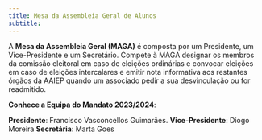 ```yaml
---
title: Mesa da Assembleia Geral de Alunos
subtitle: 
---
```


A **Mesa da Assembleia Geral (MAGA)** é composta por um Presidente, um Vice-Presidente e um Secretário. Compete à MAGA designar os membros da comissão eleitoral em caso de eleições ordinárias e convocar eleições em caso de eleições intercalares e emitir nota informativa aos restantes órgãos da AAIEP quando um associado pedir a sua desvinculação ou for readmitido. 

**Conhece a Equipa do Mandato 2023/2024**:

**Presidente**: Francisco Vasconcellos Guimarães.
**Vice-Presidente**: Diogo Moreira 
**Secretária**: Marta Goes
